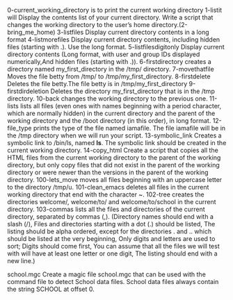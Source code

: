 0-current_working_directory is to print the current working directory
1-listit will Display the contents list of your current directory.
Write a script that changes the working directory to the user’s home directory.(2-bring_me_home)
3-listfiles Display current directory contents in a long format
4-listmorefiles Display current directory contents, including hidden files (starting with .). Use the long format.
5-listfilesdigitonly Display current directory contents (Long format, with user and group IDs displayed numerically,And hidden files (starting with .)).
6-firstdirectory creates a directory named my_first_directory in the /tmp/ directory.
7-movethatfile Moves the file betty from /tmp/ to /tmp/my_first_directory.
8-firstdelete Deletes the file betty.The file betty is in /tmp/my_first_directory
9-firstdirdeletion Deletes the directory my_first_directory that is in the /tmp directory.
10-back changes the working directory to the previous one.
11-lists lists all files (even ones with names beginning with a period character, which are normally hidden) in the current directory and the parent of the working directory and the /boot directory (in this order), in long format.
12-file_type prints the type of the file named iamafile. The file iamafile will be in the /tmp directory when we will run your script.
13-symbolic_link Creates a symbolic link to /bin/ls, named __ls__. The symbolic link should be created in the current working directory.
14-copy_html Create a script that copies all the HTML files from the current working directory to the parent of the working directory, but only copy files that did not exist in the parent of the working directory or were newer than the versions in the parent of the working directory.
100-lets_move moves all files beginning with an uppercase letter to the directory /tmp/u.
101-clean_emacs deletes all files in the current working directory that end with the character ~.
102-tree creates the directories welcome/, welcome/to/ and welcome/to/school in the current directory.
103-commas  lists all the files and directories of the current directory, separated by commas (,). (Directory names should end with a slash (/), Files and directories starting with a dot (.) should be listed, The listing should be alpha ordered, except for the directories . and .. which should be listed at the very beginning, Only digits and letters are used to sort; Digits should come first, You can assume that all the files we will test with will have at least one letter or one digit, The listing should end with a new line.)

school.mgc Create a magic file school.mgc that can be used with the command file to detect School data files. School data files always contain the string SCHOOL at offset 0.

